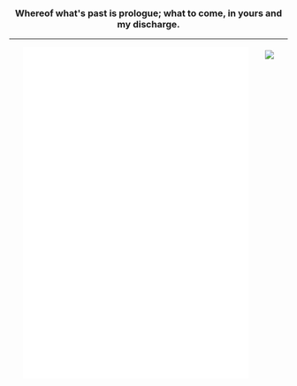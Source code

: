 <h3 align="center">Whereof what's past is prologue; what to come, in yours and my discharge.</h3>  

---

<div style="display: flex; gap: 10px; align-items: center; justify-content: center">
  <img src="/github-metrics.svg" alt="Metrics" width="408">
  <p1>⠀</p1>
  <img href="https://c.tenor.com/3F5XmYhEARwAAAAd/chill-japan.gif" src="https://c.tenor.com/3F5XmYhEARwAAAAd/chill-japan.gif" height="588">
</div>
